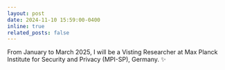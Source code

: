 ```yaml
---
layout: post
date: 2024-11-10 15:59:00-0400
inline: true
related_posts: false
---
```

From January to March 2025, I will be a Visting Researcher at Max Planck Institute for Security and Privacy (MPI-SP), Germany. :sparkles: 

